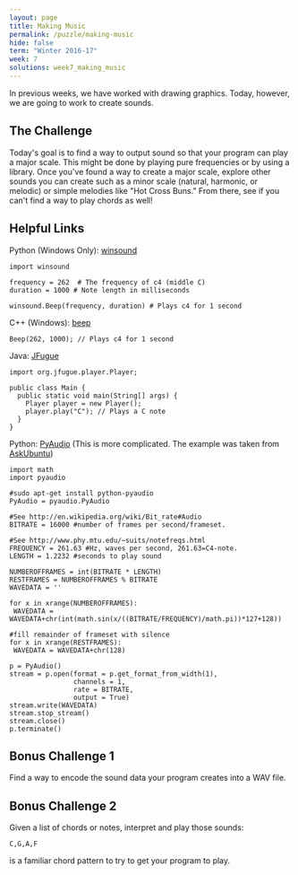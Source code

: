 ```yaml
---
layout: page
title: Making Music
permalink: /puzzle/making-music
hide: false
term: "Winter 2016-17"
week: 7
solutions: week7_making_music
---
```


In previous weeks, we have worked with drawing graphics. Today, however, we are going to work to create sounds.

## The Challenge
Today's goal is to find a way to output sound so that your program can play a major scale. This might be done by playing pure frequencies or by using a library. Once you've found a way to create a major scale, explore other sounds you can create such as a minor scale (natural, harmonic, or melodic) or simple melodies like "Hot Cross Buns." From there, see if you can't find a way to play chords as well!

## Helpful Links
Python (Windows Only): [winsound](https://docs.python.org/3.6/library/winsound.html)

```
import winsound

frequency = 262	 # The frequency of c4 (middle C)
duration = 1000 # Note length in milliseconds

winsound.Beep(frequency, duration) # Plays c4 for 1 second
```

C++ (Windows): [beep](https://msdn.microsoft.com/en-us/library/windows/desktop/ms679277.aspx)

```
Beep(262, 1000); // Plays c4 for 1 second
```

Java: [JFugue](http://www.jfugue.org/index.html)

```
import org.jfugue.player.Player;

public class Main {
  public static void main(String[] args) {
    Player player = new Player();
    player.play("C"); // Plays a C note
  }
}
```

Python: [PyAudio](https://people.csail.mit.edu/hubert/pyaudio/)
(This is more complicated. The example was taken from [AskUbuntu](http://askubuntu.com/questions/202355/how-to-play-a-fixed-frequency-sound-using-python))

```
import math
import pyaudio

#sudo apt-get install python-pyaudio
PyAudio = pyaudio.PyAudio

#See http://en.wikipedia.org/wiki/Bit_rate#Audio
BITRATE = 16000 #number of frames per second/frameset.      

#See http://www.phy.mtu.edu/~suits/notefreqs.html
FREQUENCY = 261.63 #Hz, waves per second, 261.63=C4-note.
LENGTH = 1.2232 #seconds to play sound

NUMBEROFFRAMES = int(BITRATE * LENGTH)
RESTFRAMES = NUMBEROFFRAMES % BITRATE
WAVEDATA = ''    

for x in xrange(NUMBEROFFRAMES):
 WAVEDATA = WAVEDATA+chr(int(math.sin(x/((BITRATE/FREQUENCY)/math.pi))*127+128))    

#fill remainder of frameset with silence
for x in xrange(RESTFRAMES):
 WAVEDATA = WAVEDATA+chr(128)

p = PyAudio()
stream = p.open(format = p.get_format_from_width(1),
                channels = 1,
                rate = BITRATE,
                output = True)
stream.write(WAVEDATA)
stream.stop_stream()
stream.close()
p.terminate()
```


## Bonus Challenge 1
Find a way to encode the sound data your program creates into a WAV file.

## Bonus Challenge 2
Given a list of chords or notes, interpret and play those sounds:

```
C,G,A,F
```

is a familiar chord pattern to try to get your program to play.
